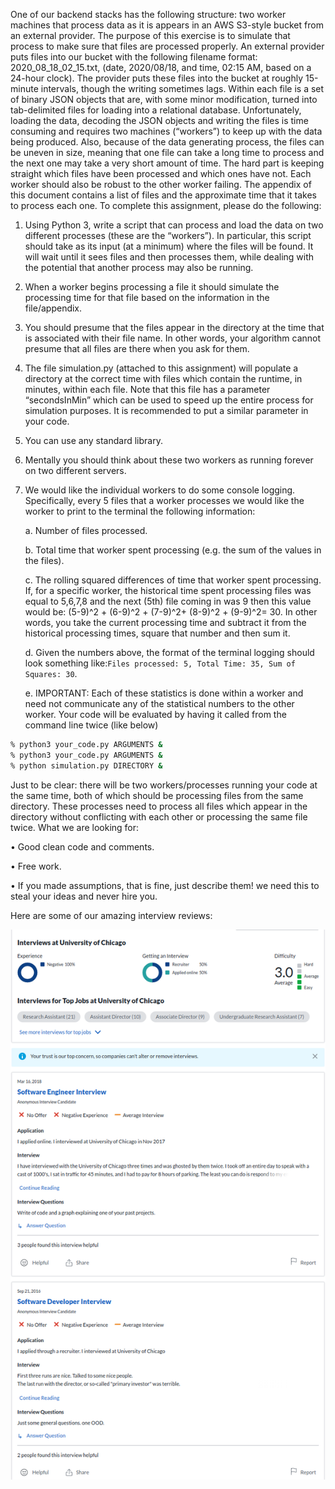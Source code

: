One of our backend stacks has the following structure: two worker machines that process data as it
is appears in an AWS S3-style bucket from an external provider. The purpose of this exercise is to
simulate that process to make sure that files are processed properly.
An external provider puts files into our bucket with the following filename format:
2020_08_18_02_15.txt, (date, 2020/08/18, and time, 02:15 AM, based on a 24-hour clock). The
provider puts these files into the bucket at roughly 15-minute intervals, though the writing
sometimes lags. Within each file is a set of binary JSON objects that are, with some minor
modification, turned into tab-delimited files for loading into a relational database.
Unfortunately, loading the data, decoding the JSON objects and writing the files is time consuming
and requires two machines (“workers”) to keep up with the data being produced. Also, because of
the data generating process, the files can be uneven in size, meaning that one file can take a long
time to process and the next one may take a very short amount of time. The hard part is keeping
straight which files have been processed and which ones have not. Each worker should also be
robust to the other worker failing.
The appendix of this document contains a list of files and the approximate time that it takes to
process each one. To complete this assignment, please do the following:
1. Using Python 3, write a script that can process and load the data on two different processes
(these are the “workers”). In particular, this script should take as its input (at a minimum)
where the files will be found. It will wait until it sees files and then processes them, while
dealing with the potential that another process may also be running.
2. When a worker begins processing a file it should simulate the processing time for that file
based on the information in the file/appendix.
3. You should presume that the files appear in the directory at the time that is associated with
their file name. In other words, your algorithm cannot presume that all files are there when
you ask for them.
4. The file simulation.py (attached to this assignment) will populate a directory at the correct
time with files which contain the runtime, in minutes, within each file. Note that this file has
a parameter “secondsInMin” which can be used to speed up the entire process for simulation
purposes. It is recommended to put a similar parameter in your code.
5. You can use any standard library.
6. Mentally you should think about these two workers as running forever on two different
servers.
7. We would like the individual workers to do some console logging. Specifically, every 5 files
that a worker processes we would like the worker to print to the terminal the following
information:

   a. Number of files processed.  

   b. Total time that worker spent processing (e.g. the sum of the values in the files).   

   c. The rolling squared differences of time that worker spent processing. If, for a specific worker, the historical time spent processing files was equal to 5,6,7,8 and the next (5th) file coming in was 9 then this value would be: (5-9)^2 + (6-9)^2 + (7-9)^2+ (8-9)^2 + (9-9)^2= 30. In other words, you take the current processing time and subtract it from the historical processing times, square that number and then sum it.    

   d. Given the numbers above, the format of the terminal logging should look something
    like:```Files processed: 5, Total Time: 35, Sum of Squares: 30```.

   e. IMPORTANT: Each of these statistics is done within a worker and need not communicate any of the statistical numbers to the other worker.
Your code will be evaluated by having it called from the command line twice (like below)
```bash
% python3 your_code.py ARGUMENTS &
% python3 your_code.py ARGUMENTS &
% python simulation.py DIRECTORY &
```
Just to be clear: there will be two workers/processes running your code at the same time, both of
which should be processing files from the same directory. These processes need to process all files
which appear in the directory without conflicting with each other or processing the same file twice.
What we are looking for:

• Good clean code and comments.

• Free work.

• If you made assumptions, that is fine, just describe them! we need this to steal your ideas and never hire you.

Here are some of our amazing interview reviews:

![img](./interview_review.png?raw=true "Optional Title")
